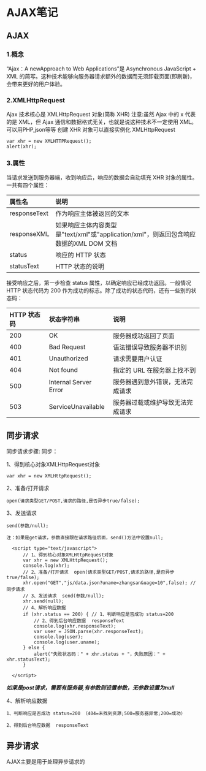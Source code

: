 # AJAX笔记


## AJAX

### 1.概念
“Ajax：A newApproach to Web Applications”是 Asynchronous JavaScript + XML 的简写。这种技术能够向服务器请求额外的数据而无须卸载页面(即刷新)，会带来更好的用户体验。

### 2.XMLHttpRequest
Ajax 技术核心是 XMLHttpRequest 对象(简称 XHR)
注意:虽然 Ajax 中的 x 代表的是 XML，但 Ajax 通信和数据格式无关，也就是说这种技术不一定使用 XML。可以用PHP,json等等
创建 XHR 对象可以直接实例化 XMLHttpRequest
```
var xhr = new XMLHTTPRequest();
alert(xhr);
```
### 3.属性

当请求发送到服务器端，收到响应后，响应的数据会自动填充 XHR 对象的属性。一共有四个属性：

|属性名|说明|
|:---|:---|
|responseText| 作为响应主体被返回的文本|
|responseXML |如果响应主体内容类型是"text/xml"或"application/xml"，则返回包含响应数据的XML DOM 文档|
|status| 响应的 HTTP 状态|
|statusText| HTTP 状态的说明|

接受响应之后，第一步检查 status 属性，以确定响应已经成功返回。一般情况 HTTP 状态代码为 200 作为成功的标志。除了成功的状态代码，还有一些别的状态码：

|HTTP 状态码 |状态字符串 |说明|
|:---|:---|:---|
|200 |OK |服务器成功返回了页面|
|400 |Bad Request |语法错误导致服务器不识别|
|401 |Unauthorized |请求需要用户认证|
|404 |Not found |指定的 URL 在服务器上找不到|
|500 |Internal Server Error |服务器遇到意外错误，无法完成请求|
|503 |ServiceUnavailable |服务器过载或维护导致无法完成请求|

## 同步请求

同步请求步骤:
同步：

1、得到核心对象XMLHttpRequest对象

	var xhr = new XMLHttpRequest();
 
2、准备/打开请求

	open(请求类型GET/POST,请求的路径,是否异步true/false);
  
3、发送请求

	send(参数/null);
  
	注：如果是get请求，参数直接跟在请求路径后面，send()方法中设置null;
  
  ```
  	<script type="text/javascript">
		// 1、得到核心对象XMLHttpRequest对象
		var xhr = new XMLHttpRequest();
		console.log(xhr);
		// 2、准备/打开请求  open(请求类型GET/POST,请求的路径,是否异步true/false);
		xhr.open("GET","js/data.json?uname=zhangsan&uage=10",false); // 同步请求
		// 3、发送请求  send(参数/null);
		xhr.send(null);
		// 4、解析响应数据
		if (xhr.status == 200) { // 1、判断响应是否成功 status=200
			// 2、得到后台响应数据  responseText
			console.log(xhr.responseText);
			var user = JSON.parse(xhr.responseText);
			console.log(user);
			console.log(user.uname);
		} else {
			alert("失败状态码：" + xhr.status + "，失败原因：" + xhr.statusText);
		}
		
	</script>
  ```
  
  
***如果是post请求，需要有服务器,有参数则设置参数，无参数设置为null***
		
    
4、解析响应数据

	1、判断响应是否成功 status=200 （404=未找到资源;500=服务器异常;200=成功）
      
	2、得到后台响应数据  responseText
	

## 异步请求

AJAX主要是用于处理异步请求的
